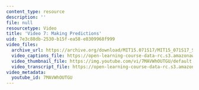 ```yaml
---
content_type: resource
description: ''
file: null
resourcetype: Video
title: 'Video 7: Making Predictions'
uid: 7e3c88db-2530-b15f-ea58-e8309968f999
video_files:
  archive_url: https://archive.org/download/MIT15.071S17/MIT15_071S17_Session_2.2.13_300k.mp4
  video_captions_file: https://open-learning-course-data-rc.s3.amazonaws.com/15-071-the-analytics-edge-spring-2017/490daaedfc285edabb4b598fad15b707_7MAVWhOUTGU.vtt
  video_thumbnail_file: https://img.youtube.com/vi/7MAVWhOUTGU/default.jpg
  video_transcript_file: https://open-learning-course-data-rc.s3.amazonaws.com/15-071-the-analytics-edge-spring-2017/8b4e41817d1fb2a253cca42a81677e39_7MAVWhOUTGU.pdf
video_metadata:
  youtube_id: 7MAVWhOUTGU
---
```

